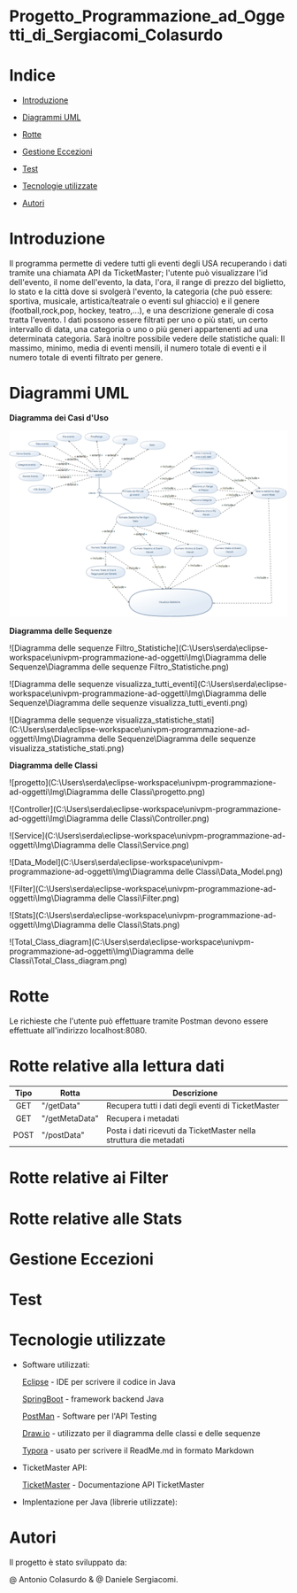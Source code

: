 # Progetto_Programmazione_ad_Oggetti_di_Sergiacomi_Colasurdo

# Indice

- [Introduzione](#introduzione)


- [Diagrammi UML](#diagrammi-uml)


- [Rotte](#rotte)


- [Gestione Eccezioni](#gestione-eccezioni)


- [Test](#test)


- [Tecnologie utilizzate](#tecnologie-utilizzate)


- [Autori](#autori)


# Introduzione

Il programma permette di vedere tutti gli eventi degli USA recuperando i dati tramite una chiamata API da TicketMaster; l'utente può visualizzare l'id dell'evento, il nome dell'evento, la data, l'ora, il range di prezzo del biglietto, lo stato e la città dove si svolgerà l'evento, la categoria (che può essere: sportiva, musicale, artistica/teatrale o eventi sul ghiaccio) e il genere (football,rock,pop, hockey, teatro,...), e una descrizione generale di cosa tratta l'evento. I dati possono essere filtrati per uno o più stati, un certo intervallo di data, una categoria o uno o più generi appartenenti ad una determinata categoria. Sarà inoltre possibile vedere delle statistiche quali:
Il massimo, minimo, media di eventi mensili, il numero totale di eventi e il numero totale di eventi filtrato per genere.

# Diagrammi UML
<b>Diagramma dei Casi d'Uso</b>



![Diagramma dei Casi D'Uso.png](https://github.com/antoniocolasurdo/univpm-programmazione-ad-oggetti/blob/main/Img/Diagramma%20dei%20Casi%20D'Uso.png?raw=true)



<b>Diagramma delle Sequenze</b>



![Diagramma delle sequenze Filtro_Statistiche](C:\Users\serda\eclipse-workspace\univpm-programmazione-ad-oggetti\Img\Diagramma delle Sequenze\Diagramma delle sequenze Filtro_Statistiche.png)



![Diagramma delle sequenze visualizza_tutti_eventi](C:\Users\serda\eclipse-workspace\univpm-programmazione-ad-oggetti\Img\Diagramma delle Sequenze\Diagramma delle sequenze visualizza_tutti_eventi.png)



![Diagramma delle sequenze visualizza_statistiche_stati](C:\Users\serda\eclipse-workspace\univpm-programmazione-ad-oggetti\Img\Diagramma delle Sequenze\Diagramma delle sequenze visualizza_statistiche_stati.png)



<b>Diagramma delle Classi</b>



![progetto](C:\Users\serda\eclipse-workspace\univpm-programmazione-ad-oggetti\Img\Diagramma delle Classi\progetto.png)



![Controller](C:\Users\serda\eclipse-workspace\univpm-programmazione-ad-oggetti\Img\Diagramma delle Classi\Controller.png)



![Service](C:\Users\serda\eclipse-workspace\univpm-programmazione-ad-oggetti\Img\Diagramma delle Classi\Service.png)



![Data_Model](C:\Users\serda\eclipse-workspace\univpm-programmazione-ad-oggetti\Img\Diagramma delle Classi\Data_Model.png)



![Filter](C:\Users\serda\eclipse-workspace\univpm-programmazione-ad-oggetti\Img\Diagramma delle Classi\Filter.png)





![Stats](C:\Users\serda\eclipse-workspace\univpm-programmazione-ad-oggetti\Img\Diagramma delle Classi\Stats.png)



![Total_Class_diagram](C:\Users\serda\eclipse-workspace\univpm-programmazione-ad-oggetti\Img\Diagramma delle Classi\Total_Class_diagram.png)




# Rotte
Le richieste che l'utente può effettuare tramite Postman devono essere effettuate all'indirizzo localhost:8080.


# Rotte relative alla lettura dati

| Tipo | Rotta          | Descrizione                                                  |
| :--: | -------------- | ------------------------------------------------------------ |
| GET  | "/getData"     | Recupera tutti i dati degli eventi di TicketMaster           |
| GET  | "/getMetaData" | Recupera i metadati                                          |
| POST | "/postData"    | Posta i dati ricevuti da TicketMaster nella struttura die metadati |



# Rotte relative ai Filter


# Rotte relative alle Stats


# Gestione Eccezioni


# Test


# Tecnologie utilizzate


- Software utilizzati:

  [Eclipse](https://www.eclipse.org/downloads/) - IDE per scrivere il codice in Java 

  [SpringBoot](https://spring.io/projects/spring-boot) - framework backend Java

  [PostMan](https://www.postman.com) - Software per l'API Testing

  [Draw.io](https://app.diagrams.net) - utilizzato per il diagramma delle classi e delle sequenze
  
  [Typora](https://typora.io) - usato per scrivere il ReadMe.md in formato Markdown

- TicketMaster API:

  [TicketMaster](https://developer.ticketmaster.com/products-and-docs/apis/discovery-api/v2/) - Documentazione API TicketMaster 

- Implentazione per Java (librerie utilizzate):





# Autori
Il progetto è stato sviluppato da:

@ Antonio Colasurdo & @ Daniele Sergiacomi.

